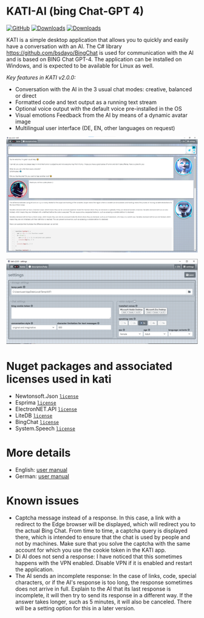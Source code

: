 # KATI-AI (bing Chat-GPT 4)
[![GitHub](https://img.shields.io/github/license/hswlab/kati)](https://github.com/hswlab/kati/blob/main/LICENSE) 
[![Downloads](https://img.shields.io/github/downloads/hswlab/kati/total)](https://github.com/hswlab/kati/releases/latest) 
[![Downloads](https://img.shields.io/github/v/release/hswlab/kati)](https://github.com/hswlab/kati/releases/latest) 

KATI is a simple desktop application that allows you to quickly and easily have a conversation with an AI. The C# library https://github.com/bsdayo/BingChat is used for communication with the AI and is based on BING Chat GPT-4. The application can be installed on Windows, and is expected to be available for Linux as well. 

*Key features in KATI v2.0.0:*
- Conversation with the AI in the 3 usual chat modes: creative, balanced or direct
- Formatted code and text output as a running text stream
- Optional voice output with the default voice pre-installed in the OS
- Visual emotions Feedback from the AI by means of a dynamic avatar image
- Multilingual user interface (DE, EN, other languages on request)

![preview](https://github.com/hswlab/kati/blob/main/Screenshot.png)

![preview2](https://github.com/hswlab/kati/blob/main/Screenshot2.png)

# Nuget packages and associated licenses used in kati
- Newtonsoft.Json <a href="https://licenses.nuget.org/MIT">`license`</a>
- Esprima <a href="https://licenses.nuget.org/BSD-3-Clause">`license`</a>
- ElectronNET.API <a href="https://licenses.nuget.org/MIT">`license`</a>
- LiteDB <a href="https://www.nuget.org/packages/LiteDB/5.0.16/license">`license`</a>
- BingChat <a href="https://github.com/bsdayo/BingChat/blob/main/LICENSE">`license`</a>
- System.Speech  <a href="https://licenses.nuget.org/MIT">`license`</a>

# More details
- English: [user manual](https://github.com/hswlab/kati/blob/main/about-en.pdf)
- German: [user manual](https://github.com/hswlab/kati/blob/main/about-de.pdf)

# Known issues
- Captcha message instead of a response. In this case, a link with a redirect to the Edge browser will be displayed, which will redirect you to the actual Bing Chat. From time to time, a captcha query is displayed there, which is intended to ensure that the chat is used by people and not by machines. Make sure that you solve the captcha with the same account for which you use the cookie token in the KATI app.
- Di AI does not send a response: I have noticed that this sometimes happens with the VPN enabled. Disable VPN if it is enabled and restart the application. 
- The AI sends an incomplete response: In the case of links, code, special characters, or if the AI's response is too long, the response sometimes does not arrive in full. Explain to the AI that its last response is incomplete, it will then try to send its response in a different way. If the answer takes longer, such as 5 minutes, it will also be canceled. There will be a setting option for this in a later version.

